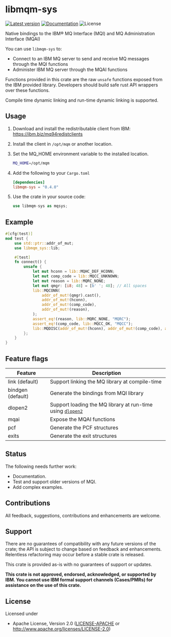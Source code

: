 libmqm-sys
==========

[![Latest version](https://img.shields.io/crates/v/libmqm-sys.svg)](https://crates.io/crates/libmqm-sys)
[![Documentation](https://docs.rs/libmqm-sys/badge.svg)](https://docs.rs/libmqm-sys)
![License](https://img.shields.io/crates/l/libmqm-sys.svg)

Native bindings to the IBM® MQ Interface (MQI) and MQ Administration Interface (MQAI)

You can use `libmqm-sys` to:

- Connect to an IBM MQ server to send and receive MQ messages through the MQI functions
- Administer IBM MQ server through the MQAI functions

Functions provided in this crate are the raw `unsafe` functions exposed from the
IBM provided library. Developers should build safe rust API wrappers over these functions.

Compile time dynamic linking and run-time dynamic linking is supported.

Usage
-----

1. Download and install the redistributable client from IBM:
  <https://ibm.biz/mq94redistclients>

2. Install the client in `/opt/mqm` or another location.

3. Set the MQ_HOME environment variable to the installed location.

    ```bash
    MQ_HOME=/opt/mqm
    ```

4. Add the following to your `Cargo.toml`

    ```toml
    [dependencies]
    libmqm-sys = "0.4.0"
    ```

5. Use the crate in your source code:

    ```rust
    use libmqm-sys as mqsys;
    ```

Example
-------

```rust
#[cfg(test)]
mod test {
    use std::ptr::addr_of_mut;
    use libmqm_sys::lib;

    #[test]
    fn connect() {
        unsafe {
            let mut hconn = lib::MQHC_DEF_HCONN;
            let mut comp_code = lib::MQCC_UNKNOWN;
            let mut reason = lib::MQRC_NONE;
            let mut qmgr: [i8; 48] = [b' '; 48]; // All spaces
            lib::MQCONN(
                addr_of_mut!(qmgr).cast(),
                addr_of_mut!(hconn),
                addr_of_mut!(comp_code),
                addr_of_mut!(reason),
            );
            assert_eq!(reason, lib::MQRC_NONE, "MQRC");
            assert_eq!(comp_code, lib::MQCC_OK, "MQCC");
            lib::MQDISC(addr_of_mut!(hconn), addr_of_mut!(comp_code), addr_of_mut!(reason));
        };
    }
}
```

Feature flags
-------------

| Feature           | Description |
|-------------------|-------------|
| link (default)    | Support linking the MQ library at compile-time |
| bindgen (default) | Generate the bindings from MQI library |
| dlopen2           | Support loading the MQ library at run-time using [`dlopen2`](https://crates.io/crates/dlopen2) |
| mqai              | Expose the MQAI functions |
| pcf               | Generate the PCF structures |
| exits             | Generate the exit structures |

Status
------

The following needs further work:

- Documentation.
- Test and support older versions of MQI.
- Add complex examples.

Contributions
-------------

All feedback, suggestions, contributions and enhancements are welcome.

Support
-------

There are no guarantees of compatibility with any future versions of the crate; the API
is subject to change based on feedback and enhancements. Relentless refactoring may occur
before a stable crate is released.

This crate is provided as-is with no guarantees of support or updates.

**This crate is not approved, endorsed, acknowledged, or supported by IBM. You cannot use
IBM formal support channels (Cases/PMRs) for assistance on the use of this crate.**

License
-------

Licensed under

- Apache License, Version 2.0
   ([LICENSE-APACHE](LICENSE-APACHE) or <http://www.apache.org/licenses/LICENSE-2.0>)
